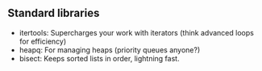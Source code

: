 ## Standard libraries
- itertools: Supercharges your work with iterators (think advanced loops for efficiency)
- heapq: For managing heaps (priority queues anyone?)
- bisect: Keeps sorted lists in order, lightning fast.